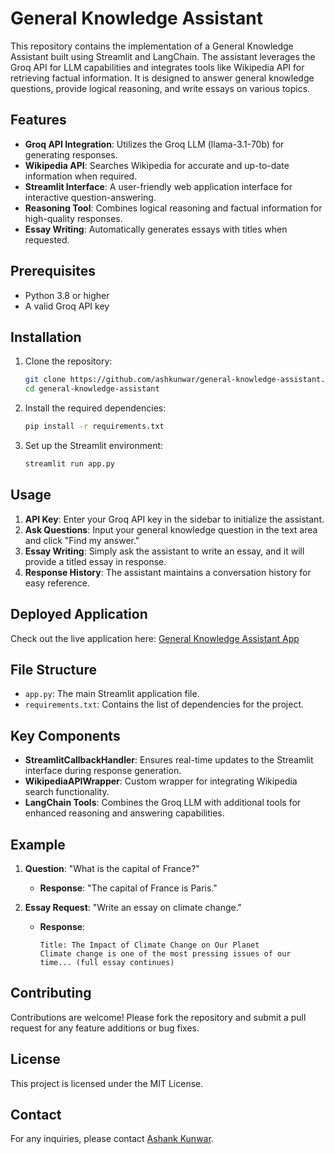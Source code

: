 # General Knowledge Assistant

This repository contains the implementation of a General Knowledge Assistant built using Streamlit and LangChain. The assistant leverages the Groq API for LLM capabilities and integrates tools like Wikipedia API for retrieving factual information. It is designed to answer general knowledge questions, provide logical reasoning, and write essays on various topics.


## Features
- **Groq API Integration**: Utilizes the Groq LLM (llama-3.1-70b) for generating responses.
- **Wikipedia API**: Searches Wikipedia for accurate and up-to-date information when required.
- **Streamlit Interface**: A user-friendly web application interface for interactive question-answering.
- **Reasoning Tool**: Combines logical reasoning and factual information for high-quality responses.
- **Essay Writing**: Automatically generates essays with titles when requested.

## Prerequisites
- Python 3.8 or higher
- A valid Groq API key

## Installation
1. Clone the repository:
   ```bash
   git clone https://github.com/ashkunwar/general-knowledge-assistant.git
   cd general-knowledge-assistant
   ```

2. Install the required dependencies:
   ```bash
   pip install -r requirements.txt
   ```

3. Set up the Streamlit environment:
   ```bash
   streamlit run app.py
   ```

## Usage
1. **API Key**: Enter your Groq API key in the sidebar to initialize the assistant.
2. **Ask Questions**: Input your general knowledge question in the text area and click "Find my answer."
3. **Essay Writing**: Simply ask the assistant to write an essay, and it will provide a titled essay in response.
4. **Response History**: The assistant maintains a conversation history for easy reference.

## Deployed Application
Check out the live application here: [General Knowledge Assistant App](https://general-knowlege-assistant.streamlit.app/)

## File Structure
- `app.py`: The main Streamlit application file.
- `requirements.txt`: Contains the list of dependencies for the project.

## Key Components
- **StreamlitCallbackHandler**: Ensures real-time updates to the Streamlit interface during response generation.
- **WikipediaAPIWrapper**: Custom wrapper for integrating Wikipedia search functionality.
- **LangChain Tools**: Combines the Groq LLM with additional tools for enhanced reasoning and answering capabilities.

## Example
1. **Question**: "What is the capital of France?"
   - **Response**: "The capital of France is Paris."

2. **Essay Request**: "Write an essay on climate change."
   - **Response**:
     ```
     Title: The Impact of Climate Change on Our Planet
     Climate change is one of the most pressing issues of our time... (full essay continues)
     ```

## Contributing
Contributions are welcome! Please fork the repository and submit a pull request for any feature additions or bug fixes.

## License
This project is licensed under the MIT License.

## Contact
For any inquiries, please contact [Ashank Kunwar](https://github.com/ashkunwar).

